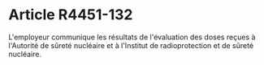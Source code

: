 # Article R4451-132

  
L'employeur communique les résultats de l'évaluation des doses reçues à l'Autorité de sûreté nucléaire et à l'Institut de radioprotection et de sûreté nucléaire.